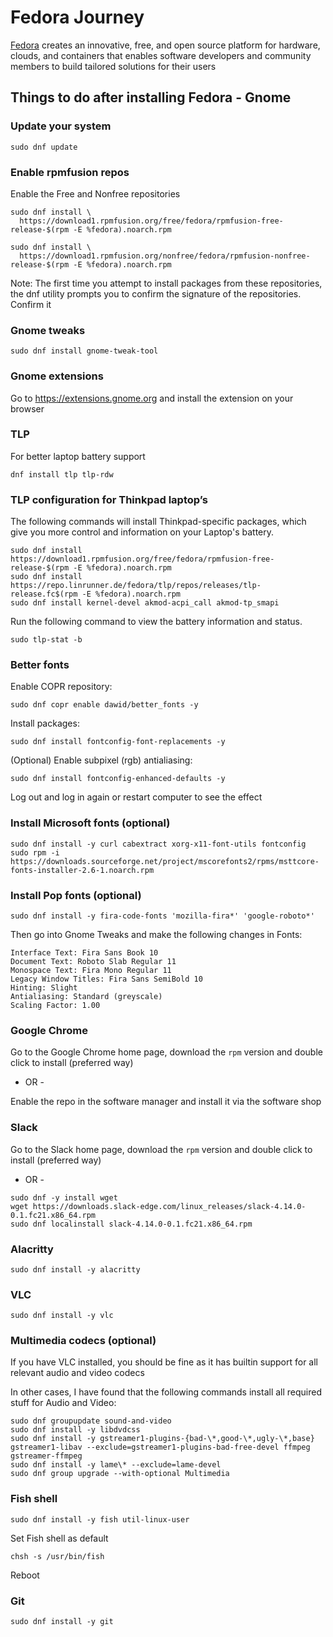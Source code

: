 # Fedora Journey

[Fedora](https://getfedora.org/) creates an innovative, free, and open source platform for hardware, clouds, and containers that enables software developers and community members to build tailored solutions for their users

## Things to do after installing Fedora - Gnome

### Update your system

```shell
sudo dnf update
```

### Enable rpmfusion repos

Enable the Free and Nonfree repositories

```shell
sudo dnf install \
  https://download1.rpmfusion.org/free/fedora/rpmfusion-free-release-$(rpm -E %fedora).noarch.rpm

sudo dnf install \
  https://download1.rpmfusion.org/nonfree/fedora/rpmfusion-nonfree-release-$(rpm -E %fedora).noarch.rpm
```

Note: The first time you attempt to install packages from these repositories, the dnf utility prompts you to confirm the signature of the repositories. Confirm it

### Gnome tweaks

```shell
sudo dnf install gnome-tweak-tool
```

### Gnome extensions

Go to https://extensions.gnome.org and install the extension on your browser

### TLP

For better laptop battery support

```shell
dnf install tlp tlp-rdw
```

### TLP configuration for Thinkpad laptop’s

The following commands will install Thinkpad-specific packages, which give you more control and information on your Laptop's battery.

```shell
sudo dnf install https://download1.rpmfusion.org/free/fedora/rpmfusion-free-release-$(rpm -E %fedora).noarch.rpm
sudo dnf install https://repo.linrunner.de/fedora/tlp/repos/releases/tlp-release.fc$(rpm -E %fedora).noarch.rpm
sudo dnf install kernel-devel akmod-acpi_call akmod-tp_smapi
```

Run the following command to view the battery information and status.

```shell
sudo tlp-stat -b
```

### Better fonts

Enable COPR repository:

```shell
sudo dnf copr enable dawid/better_fonts -y
```

Install packages:

```shell
sudo dnf install fontconfig-font-replacements -y
```

(Optional) Enable subpixel (rgb) antialiasing:

```shell
sudo dnf install fontconfig-enhanced-defaults -y
```

Log out and log in again or restart computer to see the effect

### Install Microsoft fonts (optional)

```shell
sudo dnf install -y curl cabextract xorg-x11-font-utils fontconfig
sudo rpm -i https://downloads.sourceforge.net/project/mscorefonts2/rpms/msttcore-fonts-installer-2.6-1.noarch.rpm
```

### Install Pop fonts (optional)

```shell
sudo dnf install -y fira-code-fonts 'mozilla-fira*' 'google-roboto*'
```

Then go into Gnome Tweaks and make the following changes in Fonts:

```
Interface Text: Fira Sans Book 10
Document Text: Roboto Slab Regular 11
Monospace Text: Fira Mono Regular 11
Legacy Window Titles: Fira Sans SemiBold 10
Hinting: Slight
Antialiasing: Standard (greyscale)
Scaling Factor: 1.00
```

### Google Chrome

Go to the Google Chrome home page, download the `rpm` version and double click to install (preferred way)

- OR -

Enable the repo in the software manager and install it via the software shop

### Slack

Go to the Slack home page, download the `rpm` version and double click to install (preferred way)

- OR -

```shell
sudo dnf -y install wget
wget https://downloads.slack-edge.com/linux_releases/slack-4.14.0-0.1.fc21.x86_64.rpm
sudo dnf localinstall slack-4.14.0-0.1.fc21.x86_64.rpm
```

### Alacritty

```shell
sudo dnf install -y alacritty
```

### VLC

```shell
sudo dnf install -y vlc
```

### Multimedia codecs (optional)

If you have VLC installed, you should be fine as it has builtin support for all relevant audio and video codecs

In other cases, I have found that the following commands install all required stuff for Audio and Video:

```shell
sudo dnf groupupdate sound-and-video
sudo dnf install -y libdvdcss
sudo dnf install -y gstreamer1-plugins-{bad-\*,good-\*,ugly-\*,base} gstreamer1-libav --exclude=gstreamer1-plugins-bad-free-devel ffmpeg gstreamer-ffmpeg 
sudo dnf install -y lame\* --exclude=lame-devel
sudo dnf group upgrade --with-optional Multimedia
```

### Fish shell

```shell
sudo dnf install -y fish util-linux-user
```

Set Fish shell as default

```shell
chsh -s /usr/bin/fish
```

Reboot

### Git

```shell
sudo dnf install -y git
```
